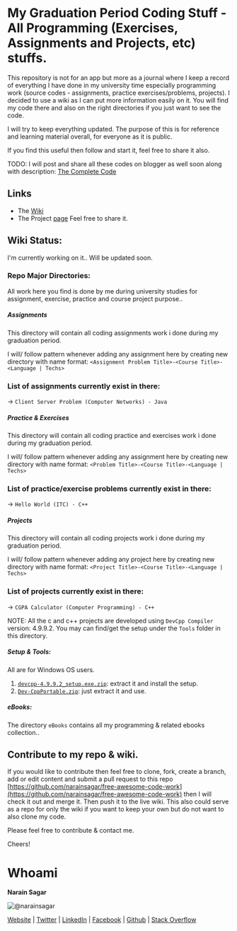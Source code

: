 # My Graduation Period Coding Stuff - All Programming (Exercises, Assignments and Projects, etc) stuffs.

This repository is not for an app but more as a journal where I keep a record of everything I have done in my university time especially programming work (source codes - assignments, practice exercises/problems, projects). I decided to use a wiki as I can put more information easily on it. You will find my code there and also on the right directories if you just want to see the code.

I will try to keep everything updated. The purpose of this is for reference and learning material overall, for everyone as it is public.

If you find this useful then follow and start it, feel free to share it also.

TODO: I will post and share all these codes on blogger as well soon along with description: [The Complete Code](https://www.thecompletecode.blogspot.com/)

## Links
- The [Wiki](https://github.com/narainsagar/free-awesome-code-work/wiki)
- The Project [page](http://narainsagar.github.io/free-awesome-code-work) Feel free to share it.


## Wiki Status:
I'm currently working on it.. Will be updated soon.

### Repo Major Directories:
All work here you find is done by me during university studies for assignment, exercise, practice and course project purpose..

##### Assignments
This directory will contain all coding assignments work i done during my graduation period.

I will/ follow pattern whenever adding any assignment here by creating new directory with name format: 
`<Assignment Problem Title>-<Course Title>-<Language | Techs>`

### List of assignments currently exist in there:

-> `Client Server Problem (Computer Networks) - Java`

##### Practice & Exercises
This directory will contain all coding practice and exercises work i done during my graduation period.

I will/ follow pattern whenever adding any assignment here by creating new directory with name format: 
`<Problem Title>-<Course Title>-<Language | Techs>`

### List of practice/exercise problems currently exist in there:

-> `Hello World (ITC) - C++`

##### Projects
This directory will contain all coding projects work i done during my graduation period.

I will/ follow pattern whenever adding any project here by creating new directory with name format: 
`<Project Title>-<Course Title>-<Language | Techs>`

### List of projects currently exist in there:

-> `CGPA Calculator (Computer Programming) - C++`

NOTE: All the c and c++ projects are developed using `DevCpp Compiler` version: 4.9.9.2. You may can find/get the setup under the `Tools` folder in this directory.

##### Setup & Tools:
All are for Windows OS users.

1. [`devcpp-4.9.9.2_setup.exe.zip`](https://www.dropbox.com/s/2uofyetzhq2lpq3/devcpp-4.9.9.2_setup.exe.zip?dl=0): extract it and install the setup.
2. [`Dev-CppPortable.zip`](https://www.dropbox.com/s/xdaqdxg3opoxrxa/Dev-CppPortable.zip?dl=0): just extract it and use.


##### eBooks:
The directory `eBooks` contains all my programming & related ebooks collection..


## Contribute to my repo & wiki.
If you would like to contribute then feel free to clone, fork, create a branch, add or edit content and submit a pull request to this repo [https://github.com/narainsagar/free-awesome-code-work](https://github.com/narainsagar/free-awesome-code-work) then I will check it out and merge it. Then push it to the live wiki. This also could serve as a  repo for only the wiki if you want to keep your own but do not want to also clone my code.


Please feel free to contribute & contact me.

Cheers!

# Whoami
**Narain Sagar**

![@narainsagar](https://avatars0.githubusercontent.com/narainsagar?&s=128)

[Website](http://narainsagar.com/) | [Twitter](https://twitter.com/narainsagar) | [LinkedIn](https://www.linkedin.com/pk/narainsagar) |  [Facebook](https://facebook.com/NarainSagarPage) | [Github](https://github.com/narainsagar) | [Stack Overflow](www.stackoverflow.com/users/5228251/narainsagar)
